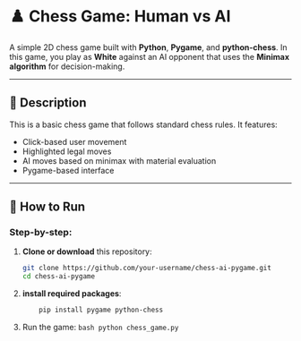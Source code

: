 
# ♟️ Chess Game: Human vs AI

A simple 2D chess game built with **Python**, **Pygame**, and **python-chess**. In this game, you play as **White** against an AI opponent that uses the **Minimax algorithm** for decision-making.

---

## 📌 Description

This is a basic chess game that follows standard chess rules. It features:

* Click-based user movement
* Highlighted legal moves
* AI moves based on minimax with material evaluation
* Pygame-based interface

---

## 🚀 How to Run

### Step-by-step:
1. **Clone or download** this repository:
   ```bash
   git clone https://github.com/your-username/chess-ai-pygame.git
   cd chess-ai-pygame

2. **install required packages**:
      ```bash
          pip install pygame python-chess
      ```
3. Run the game:
        ```bash
             python chess_game.py
       ```
